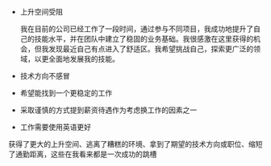 - 上升空间受阻

  我在目前的公司已经工作了一段时间，通过参与不同项目，我成功地提升了自己的技能水平，并在团队中建立了稳固的业务基础。我很感激在这里获得的机会，但我发现最近自己有点进入了舒适区。我希望挑战自己，探索更广泛的领域，以更全面地发展我的技能。
- 技术方向不感冒
- 希望能找到一个更稳定的工作
- 采取谨慎的方式提到薪资待遇作为考虑换工作的因素之一
- 工作需要使用英语更好



获得了更大的上升空间、逃离了糟糕的环境、拿到了期望的技术方向或职位、缩短了通勤距离，这些在我看来都是一次成功的跳槽
